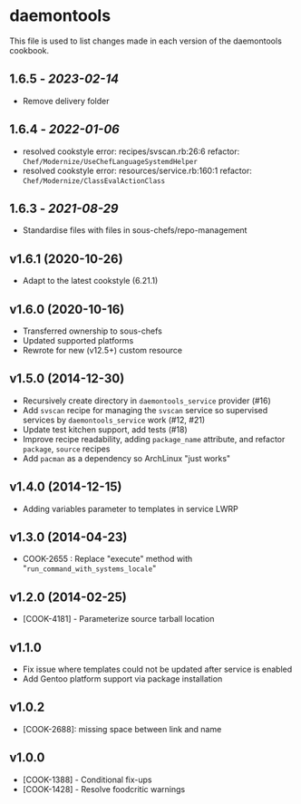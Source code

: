 # daemontools

This file is used to list changes made in each version of the daemontools cookbook.

## 1.6.5 - *2023-02-14*

* Remove delivery folder

## 1.6.4 - *2022-01-06*

* resolved cookstyle error: recipes/svscan.rb:26:6 refactor: `Chef/Modernize/UseChefLanguageSystemdHelper`
* resolved cookstyle error: resources/service.rb:160:1 refactor: `Chef/Modernize/ClassEvalActionClass`

## 1.6.3 - *2021-08-29*

* Standardise files with files in sous-chefs/repo-management

## v1.6.1 (2020-10-26)

* Adapt to the latest cookstyle (6.21.1)

## v1.6.0 (2020-10-16)

* Transferred ownership to sous-chefs
* Updated supported platforms
* Rewrote for new (v12.5+) custom resource

## v1.5.0 (2014-12-30)

* Recursively create directory in `daemontools_service` provider (#16)
* Add `svscan` recipe for managing the `svscan` service so supervised services by `daemontools_service` work (#12, #21)
* Update test kitchen support, add tests (#18)
* Improve recipe readability, adding `package_name` attribute, and refactor `package`, `source` recipes
* Add `pacman` as a dependency so ArchLinux "just works"

## v1.4.0 (2014-12-15)

* Adding variables parameter to templates in service LWRP

## v1.3.0 (2014-04-23)

* COOK-2655 : Replace "execute" method with "`run_command_with_systems_locale`"

## v1.2.0 (2014-02-25)

* [COOK-4181] - Parameterize source tarball location

## v1.1.0

* Fix issue where templates could not be updated after service is enabled
* Add Gentoo platform support via package installation

## v1.0.2

* [COOK-2688]: missing space between link and name

## v1.0.0

* [COOK-1388] - Conditional fix-ups
* [COOK-1428] - Resolve foodcritic warnings
